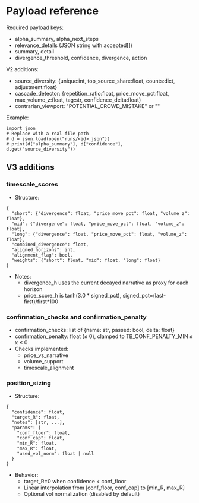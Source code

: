 # Payload reference

Required payload keys:
- alpha_summary, alpha_next_steps
- relevance_details (JSON string with accepted[])
- summary, detail
- divergence_threshold, confidence, divergence, action

V2 additions:
- source_diversity: {unique:int, top_source_share:float, counts:dict, adjustment:float}
- cascade_detector: {repetition_ratio:float, price_move_pct:float, max_volume_z:float, tag:str, confidence_delta:float}
- contrarian_viewport: "POTENTIAL_CROWD_MISTAKE" or ""

Example:
```
import json
# Replace with a real file path
# d = json.load(open("runs/<id>.json"))
# print(d["alpha_summary"], d["confidence"], d.get("source_diversity"))
```

## V3 additions

### timescale_scores
- Structure:
```
{
  "short": {"divergence": float, "price_move_pct": float, "volume_z": float},
  "mid": {"divergence": float, "price_move_pct": float, "volume_z": float},
  "long": {"divergence": float, "price_move_pct": float, "volume_z": float},
  "combined_divergence": float,
  "aligned_horizons": int,
  "alignment_flag": bool,
  "weights": {"short": float, "mid": float, "long": float}
}
```
- Notes:
  - divergence_h uses the current decayed narrative as proxy for each horizon
  - price_score_h is tanh(3.0 * signed_pct), signed_pct=(last-first)/first*100

### confirmation_checks and confirmation_penalty
- confirmation_checks: list of {name: str, passed: bool, delta: float}
- confirmation_penalty: float (≤ 0), clamped to TB_CONF_PENALTY_MIN ≤ x ≤ 0
- Checks implemented:
  - price_vs_narrative
  - volume_support
  - timescale_alignment

### position_sizing
- Structure:
```
{
  "confidence": float,
  "target_R": float,
  "notes": [str, ...],
  "params": {
    "conf_floor": float,
    "conf_cap": float,
    "min_R": float,
    "max_R": float,
    "used_vol_norm": float | null
  }
}
```
- Behavior:
  - target_R=0 when confidence < conf_floor
  - Linear interpolation from [conf_floor, conf_cap] to [min_R, max_R]
  - Optional vol normalization (disabled by default)
